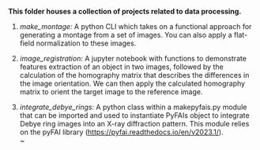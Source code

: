 <b> This folder houses a collection of projects related to data processing.</b>

1. <i> make_montage: </i> A python CLI which takes on a functional approach for generating a montage from a set of images. You can also apply a flat-field normalization to these images.  

2. <i> image_registration: </i> A jupyter notebook with functions to demonstrate features extraction of an object in two images, followed by the calculation of the homography matrix that describes the differences in the image orientation. We can then apply the calculated homography matrix to orient the target image to the reference image. <br>

3. <i>integrate_debye_rings: </i> A python class within a makepyfais.py module that can be imported and used to instantiate PyFAIs object to integrate Debye ring images into an X-ray diffraction pattern. This module relies on the pyFAI library (https://pyfai.readthedocs.io/en/v2023.1/).  
~
